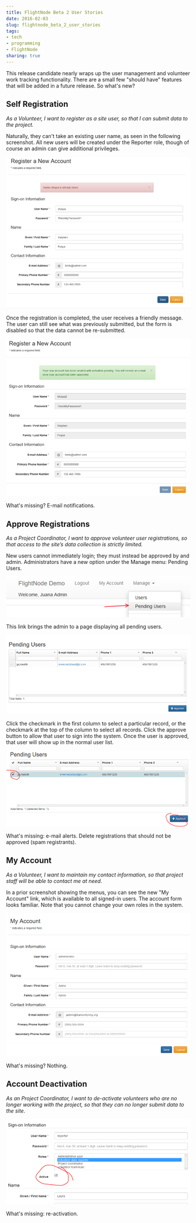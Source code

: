 ```yaml
---
title: FlightNode Beta 2 User Stories
date: 2016-02-03
slug: flightnode_beta_2_user_stories
tags:
- tech
- programming
- FlightNode
sharing: true
---
```


This release candidate nearly wraps up the user management and volunteer work
tracking functionality. There are a small few "should have" features that will
be added in a future release. So what's new?

## Self Registration

*As a Volunteer, I want to register as a site user, so that I can submit data to
the project.*

Naturally, they can't take an existing user name, as seen in the following
screenshot. All new users will be created under the Reporter role, though of
course an admin can give additional privileges.

![Registration form](/images/rc2_1.png)

Once the registration is completed, the user receives a friendly message. The
user can still see what was previously submitted,  but the form is disabled so
that the data cannot be re-submitted.

![Registration complete](/images/rc2_2.png)

What's missing? E-mail notifications.

## Approve Registrations

*As a Project Coordinator, I want to approve volunteer user registrations, so
that access to the site’s data collection is strictly limited.*

New users cannot immediately login; they must instead be approved by and admin.
Administrators have a new option under the Manage menu: Pending Users.

![Pending users menu](/images/rc2_3.png)

This link brings the admin to a page displaying all pending users.

![Pending users list](/images/rc2_4.png)

Click the checkmark in the first column to select a particular record, or the
checkmark at the top of the column to select all records. Click the approve
button to allow that user to sign into the system. Once the user is approved,
that user will show up in the normal user list.

![Normal user list](/images/rc2_5.png)

What's missing: e-mail alerts. Delete registrations that should not be approved
(spam registrants).

## My Account

*As a Volunteer, I want to maintain my contact information, so that project
staff will be able to contact me at need.*

In a prior screenshot showing the menus, you can see the new "My Account" link,
which is available to all signed-in users. The account form looks familiar. Note
that you cannot change your own roles in the system.

![My Account](/images/rc2_6.png)

What's missing? Nothing.

## Account Deactivation

*As an Project Coordinator, I want to de-activate volunteers who are no longer
working with the project, so that they can no longer submit data to the site.*

![De-activation](/images/rc2_7.png)

What's missing: re-activation.
